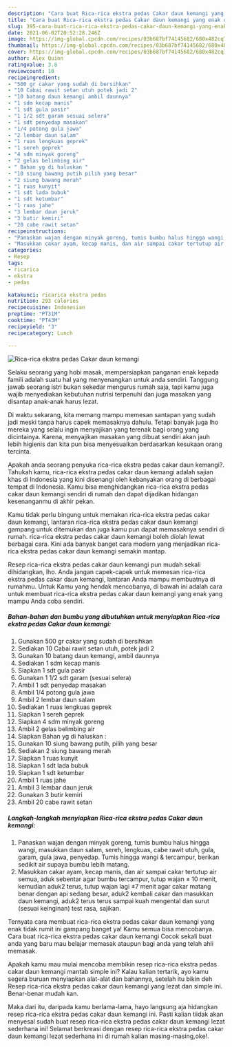 ```yaml
---
description: "Cara buat Rica-rica ekstra pedas Cakar daun kemangi yang enak dan Mudah Dibuat"
title: "Cara buat Rica-rica ekstra pedas Cakar daun kemangi yang enak dan Mudah Dibuat"
slug: 395-cara-buat-rica-rica-ekstra-pedas-cakar-daun-kemangi-yang-enak-dan-mudah-dibuat
date: 2021-06-02T20:52:28.246Z
image: https://img-global.cpcdn.com/recipes/03b687bf74145682/680x482cq70/rica-rica-ekstra-pedas-cakar-daun-kemangi-foto-resep-utama.jpg
thumbnail: https://img-global.cpcdn.com/recipes/03b687bf74145682/680x482cq70/rica-rica-ekstra-pedas-cakar-daun-kemangi-foto-resep-utama.jpg
cover: https://img-global.cpcdn.com/recipes/03b687bf74145682/680x482cq70/rica-rica-ekstra-pedas-cakar-daun-kemangi-foto-resep-utama.jpg
author: Alex Quinn
ratingvalue: 3.8
reviewcount: 10
recipeingredient:
- "500 gr cakar yang sudah di bersihkan"
- "10 Cabai rawit setan utuh potek jadi 2"
- "10 batang daun kemangi ambil daunnya"
- "1 sdm kecap manis"
- "1 sdt gula pasir"
- "1 1/2 sdt garam sesuai selera"
- "1 sdt penyedap masakan"
- "1/4 potong gula jawa"
- "2 lembar daun salam"
- "1 ruas lengkuas geprek"
- "1 sereh geprek"
- "4 sdm minyak goreng"
- "2 gelas belimbing air"
- " Bahan yg di haluskan "
- "10 siung bawang putih pilih yang besar"
- "2 siung bawang merah"
- "1 ruas kunyit"
- "1 sdt lada bubuk"
- "1 sdt ketumbar"
- "1 ruas jahe"
- "3 lembar daun jeruk"
- "3 butir kemiri"
- "20 cabe rawit setan"
recipeinstructions:
- "Panaskan wajan dengan minyak goreng, tumis bumbu halus hingga wangi, masukkan daun salam, sereh, lengkuas, cabe rawit utuh, gula, garam, gula jawa, penyedap. Tumis hingga wangi &amp; tercampur, berikan sedikit air supaya bumbu lebih matang."
- "Masukkan cakar ayam, kecap manis, dan air sampai cakar tertutup air semua, aduk sebentar agar bumbu tercampur, tutup wajan ± 10 menit, kemudian aduk2 terus, tutup wajan lagi ±7 menit agar cakar matang benar dengan api sedang besar, aduk2 kembali cakar dan masukkan daun kemangi, aduk2 terus terus sampai kuah mengental dan surut (sesuai keinginan) test rasa, sajikan."
categories:
- Resep
tags:
- ricarica
- ekstra
- pedas

katakunci: ricarica ekstra pedas 
nutrition: 293 calories
recipecuisine: Indonesian
preptime: "PT31M"
cooktime: "PT43M"
recipeyield: "3"
recipecategory: Lunch

---
```



![Rica-rica ekstra pedas Cakar daun kemangi](https://img-global.cpcdn.com/recipes/03b687bf74145682/680x482cq70/rica-rica-ekstra-pedas-cakar-daun-kemangi-foto-resep-utama.jpg)

Selaku seorang yang hobi masak, mempersiapkan panganan enak kepada famili adalah suatu hal yang menyenangkan untuk anda sendiri. Tanggung jawab seorang istri bukan sekedar mengurus rumah saja, tapi kamu juga wajib menyediakan kebutuhan nutrisi terpenuhi dan juga masakan yang disantap anak-anak harus lezat.

Di waktu  sekarang, kita memang mampu memesan santapan yang sudah jadi meski tanpa harus capek memasaknya dahulu. Tetapi banyak juga lho mereka yang selalu ingin menyajikan yang terenak bagi orang yang dicintainya. Karena, menyajikan masakan yang dibuat sendiri akan jauh lebih higienis dan kita pun bisa menyesuaikan berdasarkan kesukaan orang tercinta. 



Apakah anda seorang penyuka rica-rica ekstra pedas cakar daun kemangi?. Tahukah kamu, rica-rica ekstra pedas cakar daun kemangi adalah sajian khas di Indonesia yang kini disenangi oleh kebanyakan orang di berbagai tempat di Indonesia. Kamu bisa menghidangkan rica-rica ekstra pedas cakar daun kemangi sendiri di rumah dan dapat dijadikan hidangan kesenanganmu di akhir pekan.

Kamu tidak perlu bingung untuk memakan rica-rica ekstra pedas cakar daun kemangi, lantaran rica-rica ekstra pedas cakar daun kemangi gampang untuk ditemukan dan juga kamu pun dapat memasaknya sendiri di rumah. rica-rica ekstra pedas cakar daun kemangi boleh diolah lewat berbagai cara. Kini ada banyak banget cara modern yang menjadikan rica-rica ekstra pedas cakar daun kemangi semakin mantap.

Resep rica-rica ekstra pedas cakar daun kemangi pun mudah sekali dihidangkan, lho. Anda jangan capek-capek untuk memesan rica-rica ekstra pedas cakar daun kemangi, lantaran Anda mampu membuatnya di rumahmu. Untuk Kamu yang hendak mencobanya, di bawah ini adalah cara untuk membuat rica-rica ekstra pedas cakar daun kemangi yang enak yang mampu Anda coba sendiri.

<!--inarticleads1-->

##### Bahan-bahan dan bumbu yang dibutuhkan untuk menyiapkan Rica-rica ekstra pedas Cakar daun kemangi:

1. Gunakan 500 gr cakar yang sudah di bersihkan
1. Sediakan 10 Cabai rawit setan utuh, potek jadi 2
1. Gunakan 10 batang daun kemangi, ambil daunnya
1. Sediakan 1 sdm kecap manis
1. Siapkan 1 sdt gula pasir
1. Gunakan 1 1/2 sdt garam (sesuai selera)
1. Ambil 1 sdt penyedap masakan
1. Ambil 1/4 potong gula jawa
1. Ambil 2 lembar daun salam
1. Sediakan 1 ruas lengkuas geprek
1. Siapkan 1 sereh geprek
1. Siapkan 4 sdm minyak goreng
1. Ambil 2 gelas belimbing air
1. Siapkan  Bahan yg di haluskan :
1. Gunakan 10 siung bawang putih, pilih yang besar
1. Sediakan 2 siung bawang merah
1. Siapkan 1 ruas kunyit
1. Siapkan 1 sdt lada bubuk
1. Siapkan 1 sdt ketumbar
1. Ambil 1 ruas jahe
1. Ambil 3 lembar daun jeruk
1. Gunakan 3 butir kemiri
1. Ambil 20 cabe rawit setan




<!--inarticleads2-->

##### Langkah-langkah menyiapkan Rica-rica ekstra pedas Cakar daun kemangi:

1. Panaskan wajan dengan minyak goreng, tumis bumbu halus hingga wangi, masukkan daun salam, sereh, lengkuas, cabe rawit utuh, gula, garam, gula jawa, penyedap. Tumis hingga wangi &amp; tercampur, berikan sedikit air supaya bumbu lebih matang.
1. Masukkan cakar ayam, kecap manis, dan air sampai cakar tertutup air semua, aduk sebentar agar bumbu tercampur, tutup wajan ± 10 menit, kemudian aduk2 terus, tutup wajan lagi ±7 menit agar cakar matang benar dengan api sedang besar, aduk2 kembali cakar dan masukkan daun kemangi, aduk2 terus terus sampai kuah mengental dan surut (sesuai keinginan) test rasa, sajikan.




Ternyata cara membuat rica-rica ekstra pedas cakar daun kemangi yang enak tidak rumit ini gampang banget ya! Kamu semua bisa mencobanya. Cara buat rica-rica ekstra pedas cakar daun kemangi Cocok sekali buat anda yang baru mau belajar memasak ataupun bagi anda yang telah ahli memasak.

Apakah kamu mau mulai mencoba membikin resep rica-rica ekstra pedas cakar daun kemangi mantab simple ini? Kalau kalian tertarik, ayo kamu segera buruan menyiapkan alat-alat dan bahannya, setelah itu bikin deh Resep rica-rica ekstra pedas cakar daun kemangi yang lezat dan simple ini. Benar-benar mudah kan. 

Maka dari itu, daripada kamu berlama-lama, hayo langsung aja hidangkan resep rica-rica ekstra pedas cakar daun kemangi ini. Pasti kalian tiidak akan menyesal sudah buat resep rica-rica ekstra pedas cakar daun kemangi lezat sederhana ini! Selamat berkreasi dengan resep rica-rica ekstra pedas cakar daun kemangi lezat sederhana ini di rumah kalian masing-masing,oke!.

